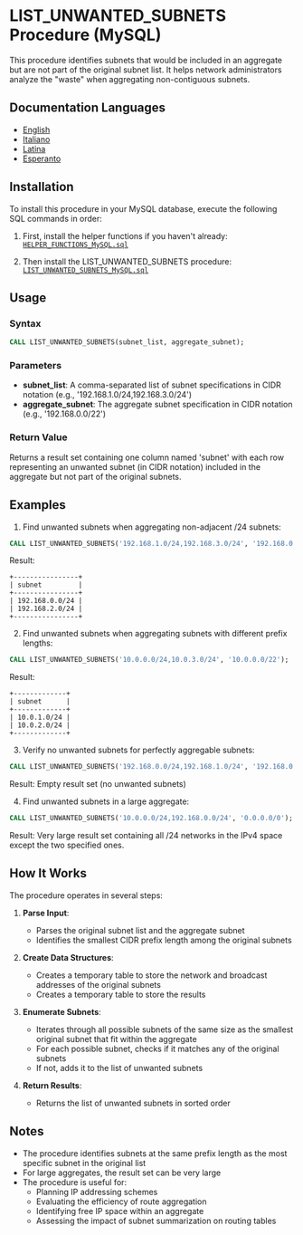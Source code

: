 # LIST_UNWANTED_SUBNETS Procedure (MySQL)

This procedure identifies subnets that would be included in an aggregate but are not part of the original subnet list. It helps network administrators analyze the "waste" when aggregating non-contiguous subnets.

## Documentation Languages

- [English](./LIST_UNWANTED_SUBNETS_MySQL.en.md)
- [Italiano](./LIST_UNWANTED_SUBNETS_MySQL.it.md)
- [Latina](./LIST_UNWANTED_SUBNETS_MySQL.la.md)
- [Esperanto](./LIST_UNWANTED_SUBNETS_MySQL.eo.md)

## Installation

To install this procedure in your MySQL database, execute the following SQL commands in order:

1. First, install the helper functions if you haven't already:
[`HELPER_FUNCTIONS_MySQL.sql`](./sql/HELPER_FUNCTIONS_MySQL.sql)

2. Then install the LIST_UNWANTED_SUBNETS procedure:
[`LIST_UNWANTED_SUBNETS_MySQL.sql`](./sql/LIST_UNWANTED_SUBNETS_MySQL.sql)

## Usage

### Syntax

```sql
CALL LIST_UNWANTED_SUBNETS(subnet_list, aggregate_subnet);
```

### Parameters

- **subnet_list**: A comma-separated list of subnet specifications in CIDR notation (e.g., '192.168.1.0/24,192.168.3.0/24')
- **aggregate_subnet**: The aggregate subnet specification in CIDR notation (e.g., '192.168.0.0/22')

### Return Value

Returns a result set containing one column named 'subnet' with each row representing an unwanted subnet (in CIDR notation) included in the aggregate but not part of the original subnets.

## Examples

1. Find unwanted subnets when aggregating non-adjacent /24 subnets:
```sql
CALL LIST_UNWANTED_SUBNETS('192.168.1.0/24,192.168.3.0/24', '192.168.0.0/22');
```
Result:
```
+----------------+
| subnet         |
+----------------+
| 192.168.0.0/24 |
| 192.168.2.0/24 |
+----------------+
```

2. Find unwanted subnets when aggregating subnets with different prefix lengths:
```sql
CALL LIST_UNWANTED_SUBNETS('10.0.0.0/24,10.0.3.0/24', '10.0.0.0/22');
```
Result:
```
+-------------+
| subnet      |
+-------------+
| 10.0.1.0/24 |
| 10.0.2.0/24 |
+-------------+
```

3. Verify no unwanted subnets for perfectly aggregable subnets:
```sql
CALL LIST_UNWANTED_SUBNETS('192.168.0.0/24,192.168.1.0/24', '192.168.0.0/23');
```
Result: Empty result set (no unwanted subnets)

4. Find unwanted subnets in a large aggregate:
```sql
CALL LIST_UNWANTED_SUBNETS('10.0.0.0/24,192.168.0.0/24', '0.0.0.0/0');
```
Result: Very large result set containing all /24 networks in the IPv4 space except the two specified ones.

## How It Works

The procedure operates in several steps:

1. **Parse Input**: 
   - Parses the original subnet list and the aggregate subnet
   - Identifies the smallest CIDR prefix length among the original subnets

2. **Create Data Structures**:
   - Creates a temporary table to store the network and broadcast addresses of the original subnets
   - Creates a temporary table to store the results

3. **Enumerate Subnets**:
   - Iterates through all possible subnets of the same size as the smallest original subnet that fit within the aggregate
   - For each possible subnet, checks if it matches any of the original subnets
   - If not, adds it to the list of unwanted subnets

4. **Return Results**:
   - Returns the list of unwanted subnets in sorted order

## Notes

- The procedure identifies subnets at the same prefix length as the most specific subnet in the original list
- For large aggregates, the result set can be very large
- The procedure is useful for:
  - Planning IP addressing schemes
  - Evaluating the efficiency of route aggregation
  - Identifying free IP space within an aggregate
  - Assessing the impact of subnet summarization on routing tables
